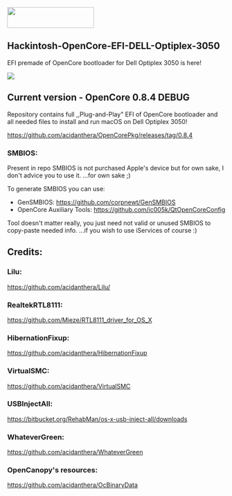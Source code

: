 <img src="https://github.com/acidanthera/OpenCorePkg/blob/master/Docs/Logos/OpenCore_with_text_Small.png" width="200" height="48"/>

## Hackintosh-OpenCore-EFI-DELL-Optiplex-3050
EFI premade of OpenCore bootloader for Dell Optiplex 3050 is here!

<img src="https://media.discordapp.net/attachments/321319496990326784/989091420201693225/Zrzut_ekranu_2022-06-22_o_10.55.57.png">

## Current version - OpenCore 0.8.4 DEBUG
Repository contains full ,,Plug-and-Play" EFI of OpenCore bootloader and
all needed files to install and run macOS on Dell Optiplex 3050!

https://github.com/acidanthera/OpenCorePkg/releases/tag/0.8.4

### SMBIOS:
Present in repo SMBIOS is not purchased Apple's device but for own sake, I don't advice you to use it.
...for own sake ;)

To generate SMBIOS you can use:
* GenSMBIOS:
https://github.com/corpnewt/GenSMBIOS
* OpenCore Auxiliary Tools:
https://github.com/ic005k/QtOpenCoreConfig

Tool doesn't matter really, you just need not valid or unused SMBIOS to copy-paste needed info.
...if you wish to use iServices of course :)

## Credits:

### Lilu:
https://github.com/acidanthera/Lilu/
### RealtekRTL8111:
https://github.com/Mieze/RTL8111_driver_for_OS_X
### HibernationFixup:
https://github.com/acidanthera/HibernationFixup
### VirtualSMC:
https://github.com/acidanthera/VirtualSMC
### USBInjectAll:
https://bitbucket.org/RehabMan/os-x-usb-inject-all/downloads
### WhateverGreen:
https://github.com/acidanthera/WhateverGreen
### OpenCanopy's resources:
https://github.com/acidanthera/OcBinaryData
 
